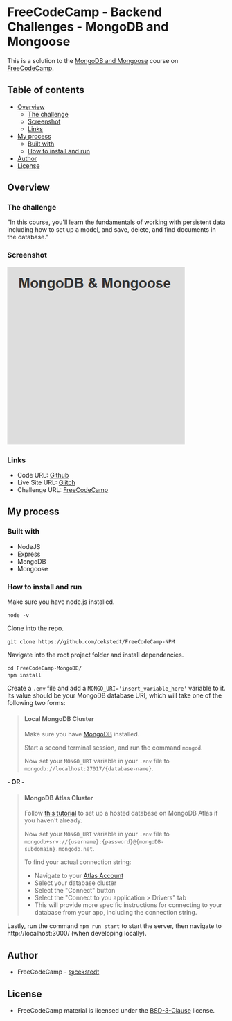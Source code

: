 # FreeCodeCamp - Backend Challenges - MongoDB and Mongoose

This is a solution to the [MongoDB and Mongoose](https://www.freecodecamp.org/learn/back-end-development-and-apis/mongodb-and-mongoose/) course on [FreeCodeCamp](https://www.freecodecamp.org/).

## Table of contents

- [Overview](#overview)
  - [The challenge](#the-challenge)
  - [Screenshot](#screenshot)
  - [Links](#links)
- [My process](#my-process)
  - [Built with](#built-with)
  - [How to install and run](#how-to-install-and-run)
- [Author](#author)
- [License](#license)

## Overview

### The challenge

"In this course, you'll learn the fundamentals of working with persistent data including how to set up a model, and save, delete, and find documents in the database."

### Screenshot

![Screenshot](./thumbnail.png)

### Links

- Code URL: [Github](https://github.com/cekstedt/FreeCodeCamp-MongoDB)
- Live Site URL: [Glitch](https://enchanting-loud-munchkin.glitch.me/)
- Challenge URL: [FreeCodeCamp](https://www.freecodecamp.org/learn/back-end-development-and-apis/mongodb-and-mongoose/)

## My process

### Built with

- NodeJS
- Express
- MongoDB
- Mongoose

### How to install and run

Make sure you have node.js installed.
```
node -v
```

Clone into the repo.
```
git clone https://github.com/cekstedt/FreeCodeCamp-NPM
```

Navigate into the root project folder and install dependencies.
```
cd FreeCodeCamp-MongoDB/
npm install
```

Create a `.env` file and add a `MONGO_URI='insert_variable_here'` variable to it. Its value should be your MongoDB database URI, which will take one of the following two forms:

> #### Local MongoDB Cluster
>
> Make sure you have [MongoDB](https://www.mongodb.com/docs/manual/installation/) installed.
> 
> Start a second terminal session, and run the command `mongod`.
> 
> Now set your `MONGO_URI` variable in your `.env` file to `mongodb://localhost:27017/{database-name}`.

**- OR -**

> #### MongoDB Atlas Cluster
> 
> Follow [this tutorial](https://www.freecodecamp.org/news/get-started-with-mongodb-atlas/) to set up a hosted database on MongoDB Atlas if you haven't already.
> 
> Now set your `MONGO_URI` variable in your `.env` file to `mongodb+srv://{username}:{password}@{mongoDB-subdomain}.mongodb.net`.
> 
> To find your actual connection string:
> - Navigate to your [Atlas Account](www.mongodb.com)
> - Select your database cluster
> - Select the "Connect" button
> - Select the "Connect to you application > Drivers" tab
> - This will provide more specific instructions for connecting to your database from your app, including the connection string.

Lastly, run the command `npm run start` to start the server, then navigate to http://localhost:3000/ (when developing locally).

## Author

- FreeCodeCamp - [@cekstedt](https://www.freecodecamp.org/cekstedt)

## License

- FreeCodeCamp material is licensed under the [BSD-3-Clause](https://github.com/freeCodeCamp/freeCodeCamp/blob/main/LICENSE.md) license.
